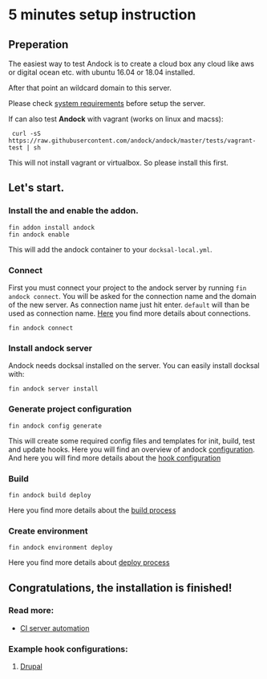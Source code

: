 # 5 minutes setup instruction

## Preperation
The easiest way to test Andock is to create a cloud box any cloud like aws or digital ocean etc. with ubuntu 16.04 or 18.04 installed.

After that point an wildcard domain to this server.

Please check [system requirements](system-requirements.md) before setup the server.

If can also test <b>Andock</b> with vagrant (works on linux and macss):

```
 curl -sS https://raw.githubusercontent.com/andock/andock/master/tests/vagrant-test | sh
```
This will not install vagrant or virtualbox. So please install this first.

## Let's start.
### Install the and enable the addon.
```
fin addon install andock
fin andock enable
```
This will add the andock container to your `docksal-local.yml`.

### Connect
First you must connect your project to the andock server by running `fin andock connect`. You will be asked for the connection name and the domain of the new server.
As connection name just hit enter. `default` will than be used as connection name. [Here](../configuration/connections.md) you find more details about connections.
```
fin andock connect
```
### Install andock server
Andock needs docksal installed on the server. You can easily install docksal with: 
```
fin andock server install
```
### Generate project configuration
```
fin andock config generate
```
This will create some required config files and templates for init, build, test and update hooks. 
Here you will find an overview of andock [configuration](../configuration/andock.md). And here you will find more details about the [hook configuration](../configuration/hooks.md) 

### Build 
```
fin andock build deploy
```
Here you find more details about the [build process](../configuration/build.md)

### Create environment
```
fin andock environment deploy
```
Here you find more details about [deploy process](../configuration/environment.md)
## Congratulations, the installation is finished!

### Read more:
* [CI server automation](../integrations/ci.md)
### Example hook configurations:
1. [Drupal](../configuration/example-drupal-hooks.md)